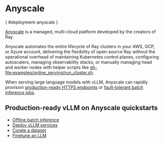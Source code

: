 # Anyscale

[](){ #deployment-anyscale }

[Anyscale](https://www.anyscale.com) is a managed, multi-cloud platform developed by the creators of Ray.

Anyscale automates the entire lifecycle of Ray clusters in your AWS, GCP, or Azure account, delivering the flexibility of open-source Ray
without the operational overhead of maintaining Kubernetes control planes, configuring autoscalers, managing observability stacks, or manually managing head and worker nodes with helper scripts like <gh-file:examples/online_serving/run_cluster.sh>.

When serving large language models with vLLM, Anyscale can rapidly provision [production-ready HTTPS endpoints](https://docs.anyscale.com/examples/deploy-ray-serve-llms) or [fault-tolerant batch inference jobs](https://docs.anyscale.com/examples/ray-data-llm).

## Production-ready vLLM on Anyscale quickstarts

- [Offline batch inference](https://console.anyscale.com/template-preview/llm_batch_inference?utm_source=vllm_docs)
- [Deploy vLLM services](https://console.anyscale.com/template-preview/llm_serving?utm_source=vllm_docs)
- [Curate a dataset](https://console.anyscale.com/template-preview/audio-dataset-curation-llm-judge?utm_source=vllm_docs)
- [Finetune an LLM](https://console.anyscale.com/template-preview/entity-recognition-with-llms?utm_source=vllm_docs)
